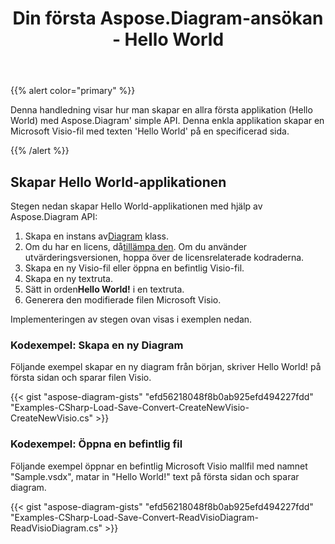 ﻿---
title: Din första Aspose.Diagram-ansökan - Hello World
type: docs
weight: 30
url: /sv/net/your-first-aspose-diagram-application-hello-world/
description: Den här sidan beskriver hur du skapar den första applikationen med biblioteket Aspose.Diagram.
---
{{% alert color="primary" %}}

Denna handledning visar hur man skapar en allra första applikation (Hello World) med Aspose.Diagram' simple API. Denna enkla applikation skapar en Microsoft Visio-fil med texten 'Hello World' på en specificerad sida.

{{% /alert %}}

## **Skapar Hello World-applikationen**

Stegen nedan skapar Hello World-applikationen med hjälp av Aspose.Diagram API:

1.  Skapa en instans av[Diagram](https://reference.aspose.com/diagram/net/aspose.diagram/diagram) klass.
1.  Om du har en licens, då[tillämpa den](https://reference.aspose.com/diagram/net/aspose.diagram/license).
 Om du använder utvärderingsversionen, hoppa över de licensrelaterade kodraderna.
1. Skapa en ny Visio-fil eller öppna en befintlig Visio-fil.
1. Skapa en ny textruta.
1.  Sätt in orden**Hello World!** i en textruta.
1. Generera den modifierade filen Microsoft Visio.

Implementeringen av stegen ovan visas i exemplen nedan.

### **Kodexempel: Skapa en ny Diagram**

Följande exempel skapar en ny diagram från början, skriver Hello World! på första sidan och sparar filen Visio.

{{< gist "aspose-diagram-gists" "efd56218048f8b0ab925efd494227fdd" "Examples-CSharp-Load-Save-Convert-CreateNewVisio-CreateNewVisio.cs" >}}

### **Kodexempel: Öppna en befintlig fil**

Följande exempel öppnar en befintlig Microsoft Visio mallfil med namnet "Sample.vsdx", matar in "Hello World!" text på första sidan och sparar diagram.

{{< gist "aspose-diagram-gists" "efd56218048f8b0ab925efd494227fdd" "Examples-CSharp-Load-Save-Convert-ReadVisioDiagram-ReadVisioDiagram.cs" >}}
